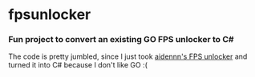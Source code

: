 # fpsunlocker
### Fun project to convert an existing GO FPS unlocker to C#

The code is pretty jumbled, since I just took [aidennn's FPS unlocker](https://v3rmillion.net/member.php?action=profile&uid=2554539) and turned it into C# because I don't like GO :(
